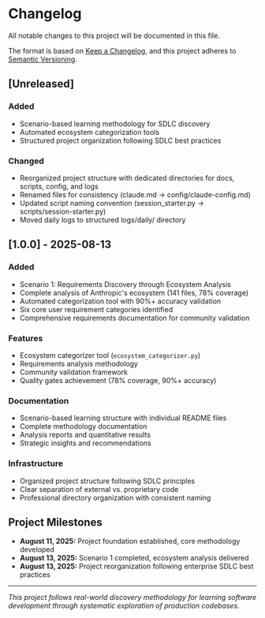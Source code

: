 # Changelog

All notable changes to this project will be documented in this file.

The format is based on [Keep a Changelog](https://keepachangelog.com/en/1.0.0/),
and this project adheres to [Semantic Versioning](https://semver.org/spec/v2.0.0.html).

## [Unreleased]

### Added
- Scenario-based learning methodology for SDLC discovery
- Automated ecosystem categorization tools
- Structured project organization following SDLC best practices

### Changed
- Reorganized project structure with dedicated directories for docs, scripts, config, and logs
- Renamed files for consistency (claude.md → config/claude-config.md)
- Updated script naming convention (session_starter.py → scripts/session-starter.py)
- Moved daily logs to structured logs/daily/ directory

## [1.0.0] - 2025-08-13

### Added
- Scenario 1: Requirements Discovery through Ecosystem Analysis
- Complete analysis of Anthropic's ecosystem (141 files, 78% coverage)
- Automated categorization tool with 90%+ accuracy validation
- Six core user requirement categories identified
- Comprehensive requirements documentation for community validation

### Features
- Ecosystem categorizer tool (`ecosystem_categorizer.py`)
- Requirements analysis methodology
- Community validation framework
- Quality gates achievement (78% coverage, 90%+ accuracy)

### Documentation
- Scenario-based learning structure with individual README files
- Complete methodology documentation
- Analysis reports and quantitative results
- Strategic insights and recommendations

### Infrastructure
- Organized project structure following SDLC principles
- Clear separation of external vs. proprietary code
- Professional directory organization with consistent naming

## Project Milestones

- **August 11, 2025:** Project foundation established, core methodology developed
- **August 13, 2025:** Scenario 1 completed, ecosystem analysis delivered
- **August 13, 2025:** Project reorganization following enterprise SDLC best practices

---

*This project follows real-world discovery methodology for learning software development through systematic exploration of production codebases.*
